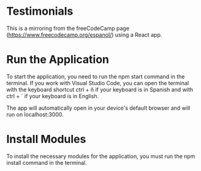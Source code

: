 # Testimonials

This is a mirroring from the freeCodeCamp page (https://www.freecodecamp.org/espanol/) using a React app. 

# Run the Application
To start the application, you need to run the npm start command in the terminal. If you work with Visual Studio Code, you can open the terminal with the keyboard shortcut ctrl + ñ if your keyboard is in Spanish and with ctrl + ` if your keyboard is in English.

The app will automatically open in your device's default browser and will run on localhost:3000.

# Install Modules
To install the necessary modules for the application, you must run the npm install command in the terminal.
